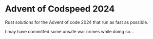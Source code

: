 # Advent of Codspeed 2024

Rust solutions for the Advent of code 2024 that run as fast as possible.

I may have committed some unsafe war crimes while doing so...

